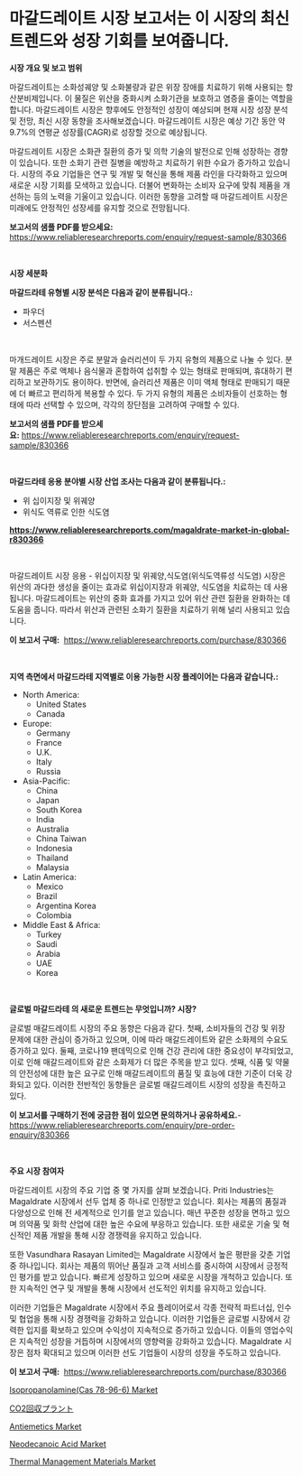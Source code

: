<p><h1>마갈드레이트 시장 보고서는 이 시장의 최신 트렌드와 성장 기회를 보여줍니다.</h1></p><p><strong>시장 개요 및 보고 범위</strong></p>
<p><p>마갈드레이트는 소화성궤양 및 소화불량과 같은 위장 장애를 치료하기 위해 사용되는 항산분비제입니다. 이 물질은 위산을 중화시켜 소화기관을 보호하고 염증을 줄이는 역할을 합니다. 마갈드레이트 시장은 향후에도 안정적인 성장이 예상되며 현재 시장 성장 분석 및 전망, 최신 시장 동향을 조사해보겠습니다. 마갈드레이트 시장은 예상 기간 동안 약 9.7%의 연평균 성장률(CAGR)로 성장할 것으로 예상됩니다.</p><p>마갈드레이트 시장은 소화관 질환의 증가 및 의학 기술의 발전으로 인해 성장하는 경향이 있습니다. 또한 소화기 관련 질병을 예방하고 치료하기 위한 수요가 증가하고 있습니다. 시장의 주요 기업들은 연구 및 개발 및 혁신을 통해 제품 라인을 다각화하고 있으며 새로운 시장 기회를 모색하고 있습니다. 더불어 변화하는 소비자 요구에 맞춰 제품을 개선하는 등의 노력을 기울이고 있습니다. 이러한 동향을 고려할 때 마갈드레이트 시장은 미래에도 안정적인 성장세를 유지할 것으로 전망됩니다.</p></p>
<p><strong>보고서의 샘플 PDF를 받으세요:</strong> <a href="https://www.reliableresearchreports.com/enquiry/request-sample/830366">https://www.reliableresearchreports.com/enquiry/request-sample/830366</a></p>
<p>&nbsp;</p>
<p><strong>시장 세분화</strong></p>
<p><strong>마갈드라테 유형별 시장 분석은 다음과 같이 분류됩니다.:</strong></p>
<p><ul><li>파우더</li><li>서스펜션</li></ul></p>
<p>&nbsp;</p>
<p><p>마개드레이트 시장은 주로 분말과 슬러리션이 두 가지 유형의 제품으로 나눌 수 있다. 분말 제품은 주로 액체나 음식물과 혼합하여 섭취할 수 있는 형태로 판매되며, 휴대하기 편리하고 보관하기도 용이하다. 반면에, 슬러리션 제품은 이미 액체 형태로 판매되기 때문에 더 빠르고 편리하게 복용할 수 있다. 두 가지 유형의 제품은 소비자들이 선호하는 형태에 따라 선택할 수 있으며, 각각의 장단점을 고려하여 구매할 수 있다.</p></p>
<p><strong>보고서의 샘플 PDF를 받으세요:</strong>&nbsp;<a href="https://www.reliableresearchreports.com/enquiry/request-sample/830366">https://www.reliableresearchreports.com/enquiry/request-sample/830366</a></p>
<p>&nbsp;</p>
<p><strong> 마갈드라테 응용 분야별 시장 산업 조사는 다음과 같이 분류됩니다.:</strong></p>
<p><ul><li>위 십이지장 및 위궤양</li><li>위식도 역류로 인한 식도염</li></ul></p>
<p><strong><a href="https://www.reliableresearchreports.com/magaldrate-market-in-global-r830366">https://www.reliableresearchreports.com/magaldrate-market-in-global-r830366</a></strong></p>
<p>&nbsp;</p>
<p><p>마갈드레이트 시장 응용 - 위십이지장 및 위궤양,식도염(위식도역류성 식도염) 시장은 위산의 과다한 생성을 줄이는 효과로 위십이지장과 위궤양, 식도염을 치료하는 데 사용됩니다. 마갈드레이트는 위산의 중화 효과를 가지고 있어 위산 관련 질환을 완화하는 데 도움을 줍니다. 따라서 위산과 관련된 소화기 질환을 치료하기 위해 널리 사용되고 있습니다.</p></p>
<p><strong>이 보고서 구매:</strong>&nbsp; <a href="https://www.reliableresearchreports.com/purchase/830366">https://www.reliableresearchreports.com/purchase/830366</a></p>
<p>&nbsp;</p>
<p><strong>지역 측면에서 마갈드라테 지역별로 이용 가능한 시장 플레이어는 다음과 같습니다.:</strong></p>
<p><ul>
    <li>
        North America:
        <ul>
            <li>United States</li>
            <li>Canada</li>
        </ul>
    </li>
    <li>
        Europe:
        <ul>
            <li>Germany</li>
            <li>France</li>
            <li>U.K.</li>
            <li>Italy</li>
            <li>Russia</li>
        </ul>
    </li>
    <li>
        Asia-Pacific:
        <ul>
            <li>China</li>
            <li>Japan</li>
            <li>South Korea</li>
            <li>India</li>
            <li>Australia</li>
            <li>China Taiwan</li>
            <li>Indonesia</li>
            <li>Thailand</li>
            <li>Malaysia</li>
        </ul>
    </li>
    <li>
        Latin America:
        <ul>
            <li>Mexico</li>
            <li>Brazil</li>
            <li>Argentina Korea</li>
            <li>Colombia</li>
        </ul>
    </li>
    <li>
        Middle East & Africa:
        <ul>
            <li>Turkey</li>
            <li>Saudi</li>
            <li>Arabia</li>
            <li>UAE</li>
            <li>Korea</li>
        </ul>
    </li>
    </ul></p>
<p>&nbsp;</p>
<p><strong>글로벌 마갈드라테 의 새로운 트렌드는 무엇입니까? 시장?</strong></p>
<p><p>글로벌 매갈드레이트 시장의 주요 동향은 다음과 같다. 첫째, 소비자들의 건강 및 위장 문제에 대한 관심이 증가하고 있으며, 이에 따라 매갈드레이트와 같은 소화제의 수요도 증가하고 있다. 둘째, 코로나19 팬데믹으로 인해 건강 관리에 대한 중요성이 부각되었고, 이로 인해 매갈드레이트와 같은 소화제가 더 많은 주목을 받고 있다. 셋째, 식품 및 약물의 안전성에 대한 높은 요구로 인해 매갈드레이트의 품질 및 효능에 대한 기준이 더욱 강화되고 있다. 이러한 전반적인 동향들은 글로벌 매갈드레이트 시장의 성장을 촉진하고 있다.</p></p>
<p><strong>이 보고서를 구매하기 전에 궁금한 점이 있으면 문의하거나 공유하세요.</strong>- <a href="https://www.reliableresearchreports.com/enquiry/pre-order-enquiry/830366">https://www.reliableresearchreports.com/enquiry/pre-order-enquiry/830366</a></p>
<p>&nbsp;</p>
<p><strong>주요 시장 참여자</strong></p>
<p><p>마갈드레이트 시장의 주요 기업 중 몇 가지를 살펴 보겠습니다. Priti Industries는 Magaldrate 시장에서 선두 업체 중 하나로 인정받고 있습니다. 회사는 제품의 품질과 다양성으로 인해 전 세계적으로 인기를 얻고 있습니다. 매년 꾸준한 성장을 면하고 있으며 의약품 및 화학 산업에 대한 높은 수요에 부응하고 있습니다. 또한 새로운 기술 및 혁신적인 제품 개발을 통해 시장 경쟁력을 유지하고 있습니다.</p><p>또한 Vasundhara Rasayan Limited는 Magaldrate 시장에서 높은 평판을 갖춘 기업 중 하나입니다. 회사는 제품의 뛰어난 품질과 고객 서비스를 중시하여 시장에서 긍정적인 평가를 받고 있습니다. 빠르게 성장하고 있으며 새로운 시장을 개척하고 있습니다. 또한 지속적인 연구 및 개발을 통해 시장에서 선도적인 위치를 유지하고 있습니다.</p><p>이러한 기업들은 Magaldrate 시장에서 주요 플레이어로서 각종 전략적 파트너십, 인수 및 협업을 통해 시장 경쟁력을 강화하고 있습니다. 이러한 기업들은 글로벌 시장에서 강력한 입지를 확보하고 있으며 수익성이 지속적으로 증가하고 있습니다. 이들의 영업수익은 지속적인 성장을 거듭하며 시장에서의 영향력을 강화하고 있습니다. Magaldrate 시장은 점차 확대되고 있으며 이러한 선도 기업들이 시장의 성장을 주도하고 있습니다.</p></p>
<p><strong>이 보고서 구매:</strong>&nbsp;&nbsp;<a href="https://www.reliableresearchreports.com/purchase/830366">https://www.reliableresearchreports.com/purchase/830366</a></p>
<p><p><a href="https://www.linkedin.com/pulse/isopropanolaminecas-78-96-6-market-size-growth-outlook-from-qaxqc?trackingId=9mNCl7sfVZEsBmC7MEhLcg%3D%3D">Isopropanolamine(Cas 78-96-6) Market</a></p><p><a href="https://github.com/mohamedbakry57/Market-Research-Report-List-3/blob/main/600303125930.md">CO2回収プラント</a></p><p><a href="https://github.com/angelajermaine/Market-Research-Report-List-2/blob/main/antiemetics-market.md">Antiemetics Market</a></p><p><a href="https://issuu.com/reportprime-2/docs/neodecanoic-acid-market-size-2030.pptx">Neodecanoic Acid Market</a></p><p><a href="https://issuu.com/reportprime-2/docs/thermal-management-materials-market-size-2030.pptx">Thermal Management Materials Market</a></p></p>